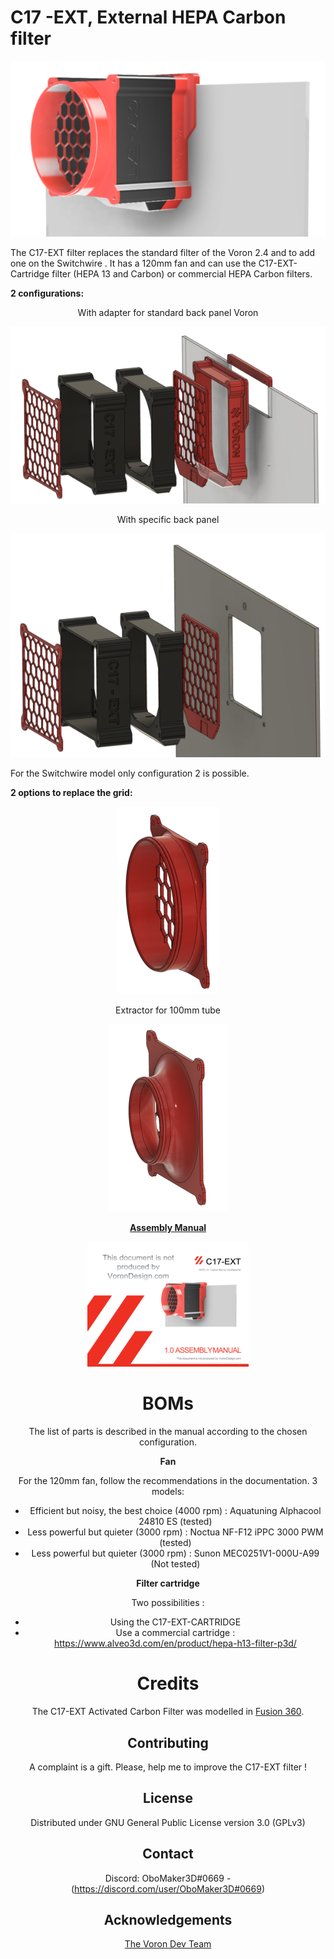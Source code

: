 # C17 -EXT, External HEPA Carbon filter

![C17 -EXT, External HEPA Carbon filter](JPG/IMG_1.png "C17 -EXT, External HEPA Carbon filter")

The C17-EXT filter replaces the standard filter of the Voron 2.4 and to add one on the Switchwire . It has a 120mm fan and can use the C17-EXT-Cartridge filter (HEPA 13 and Carbon) or commercial HEPA Carbon filters.

**2 configurations:**

<div align="center">With adapter for standard back panel Voron</div>

![With adapter for standard back panel Voron](JPG/IMG_2.png "With adapter for standard back panel Voron")

<div align="center">With specific back panel</div>

![With specific back panel](JPG/IMG_3.png "With specific back panel")

For the Switchwire model only configuration 2 is possible.

**2 options to replace the grid:**

<div align="center"Extractor for 125mm tube</div>

![Extractor for 125mm tube](JPG/IMG_5.png "Extrator for 125mm tube")

<div align="center">Extractor for 100mm tube</div>

![Extractor for 100mm tube](JPG/IMG_6.png "Extrator for 100mm tube")

**[Assembly Manual](Doc/VORON_C17_EXT_V1_0.pdf)**

![Manual](JPG/IMG_7.png "")



# BOMs

The list of parts is described in the manual according to the chosen configuration.

**Fan**

For the 120mm fan, follow the recommendations in the documentation. 3 models:
* Efficient but noisy, the best choice (4000 rpm) : Aquatuning Alphacool 24810 ES (tested)
* Less powerful but quieter (3000 rpm) : Noctua NF-F12 iPPC 3000 PWM (tested)
* Less powerful but quieter (3000 rpm) : Sunon MEC0251V1-000U-A99 (Not tested)

**Filter cartridge**

Two possibilities :
* Using the C17-EXT-CARTRIDGE
* Use a commercial cartridge : https://www.alveo3d.com/en/product/hepa-h13-filter-p3d/

# Credits

The C17-EXT Activated Carbon Filter was modelled in [Fusion 360](http://autodesk.com).

## Contributing

A complaint is a gift. Please, help me to improve the C17-EXT filter !

## License

Distributed under GNU General Public License version 3.0 (GPLv3)

## Contact

Discord: OboMaker3D#0669 - (<https://discord.com/user/OboMaker3D#0669>)

## Acknowledgements

[The Voron Dev Team](https://vorondesign.com/)
